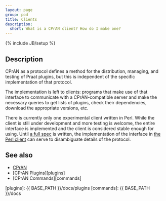 ```yaml
---
layout: page
group: pod
title: Clients
description:
  short: What is a CPrAN client? How do I make one?
---
```

{% include JB/setup %}

## Description

CPrAN as a protocol defines a method for the distribution, managing, and testing
of Praat plugins, but this is independent of the specific implementation of that
protocol.

The implementation is left to clients: programs that make use of that interface
to communicate with a CPrAN-compatible server and make the necessary queries to
get lists of plugins, check their dependencies, download the appropriate
versions, etc.

There is currently only one experimental client written in Perl. While the
client is still under development and more testing is welcome, the entire
interface is implemented and the client is considered stable enough for using.
Until [a full spec][spec] is written, the implementation of the interface in
[the Perl client][client] can serve to disambiguate details of the protocol.

## See also

* [CPrAN][spec]
* [CPrAN Plugins][plugins]
* [CPrAN Commands][commands]


[client]:   {{BASE_PATH}}/docs/clients/cpran
[spec]:     {{BASE_PATH}}/docs/cpran
[plugins]:  {{ BASE_PATH }}/docs/plugins
[commands]: {{ BASE_PATH }}/docs

